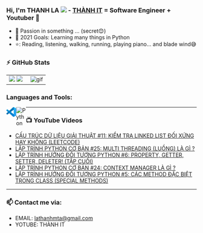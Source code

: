 ### Hi, I'm THANH LA <img src="https://media.giphy.com/media/hvRJCLFzcasrR4ia7z/giphy.gif" width="25px"> -  [THÀNH IT][website] = Software Engineer + Youtuber 🌻  


- 🔭 Passion in something ... (secret😊)
- 💪 2021 Goals: Learning many things in Python
- ⭐: Reading, listening, walking, running, playing piano... and blade wind😅

### :zap: GitHub Stats

<table>
<tr>
  <td width="48%">
    <img src="https://github-readme-stats.vercel.app/api?username=ThanhLa1802&show_icons=true&hide=contribs,issues&hide_border=true" />
    <img src="https://github-readme-stats.vercel.app/api/top-langs/?username=ThanhLa1802&layout=compact&show_icons=true&hide_border=true" />
  </td>
  <td width="52%"><img alt="gif" align="right" src=".github/assets/coding-freak.gif"/></td>
</tr>
<table>

### Languages and Tools:
<img align="left" alt="Visual Studio Code" width="26px" src="https://raw.githubusercontent.com/github/explore/80688e429a7d4ef2fca1e82350fe8e3517d3494d/topics/visual-studio-code/visual-studio-code.png" />
<img align="left" alt="Python" width="26px" src="https://upload.wikimedia.org/wikipedia/commons/thumb/0/0a/Python.svg/1200px-Python.svg.png" /> 

---

### 📺 YouTube Videos

<!-- YOUTUBE:START -->
- [CẤU TRÚC DỮ LIỆU GIẢI THUẬT #11: KIỂM TRA LINKED LIST ĐỐI XỨNG HAY KHÔNG (LEETCODE)](https://www.youtube.com/watch?v=-kxl7zQpLUg)
- [LẬP TRÌNH PYTHON CƠ BẢN #25: MULTI THREADING (LUỒNG) LÀ GÌ ?](https://www.youtube.com/watch?v=HwGSmNXnUHI)
- [LẬP TRÌNH HƯỚNG ĐỐI TƯỢNG PYTHON #6: PROPERTY, GETTER, SETTER, DELETER! (TẬP CUỐI)](https://www.youtube.com/watch?v=QvH7_CJwH8k)
- [LẬP TRÌNH PYTHON CƠ BẢN #24: CONTEXT MANAGER LÀ GÌ ?](https://www.youtube.com/watch?v=PS4hPQOuEW8)
- [LẬP TRÌNH HƯỚNG ĐỐI TƯỢNG PYTHON #5: CÁC METHOD ĐẶC BIỆT TRONG CLASS (SPECIAL METHODS)](https://www.youtube.com/watch?v=ygSsUXQB6Qo)
<!-- YOUTUBE:END -->

---

### 📫 Contact me via:
- EMAIL: lathanhmta@gmail.com
- YOTUBE: THÀNH IT

[website]: https://www.youtube.com/channel/UC9L5_YMFz8JfBeQtUic8-3A
